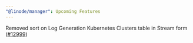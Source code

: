 ```yaml
---
"@linode/manager": Upcoming Features
---
```


Removed sort on Log Generation Kubernetes Clusters table in Stream form ([#12999](https://github.com/linode/manager/pull/12999))
